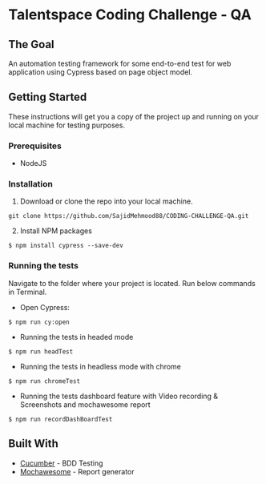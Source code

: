# Talentspace Coding Challenge - QA

## The Goal
An automation testing framework for some end-to-end test for web application using Cypress based on page object model.


## Getting Started
These instructions will get you a copy of the project up and running on your local machine for testing purposes.
### Prerequisites
- NodeJS

### Installation
1. Download or clone the repo into your local machine.
```
git clone https://github.com/SajidMehmood88/CODING-CHALLENGE-QA.git
```
2. Install NPM packages
```
$ npm install cypress --save-dev
```
### Running the tests
Navigate to the folder where your project is located. Run below commands in Terminal.

- Open Cypress:
```
$ npm run cy:open
```
- Running the tests in headed mode
```
$ npm run headTest
```
- Running the tests in headless mode with chrome
```
$ npm run chromeTest
```
- Running the tests dashboard feature with Video recording & Screenshots and mochawesome report
```
$ npm run recordDashBoardTest
```

## Built With

* [Cucumber](https://github.com/cucumber) - BDD Testing
* [Mochawesome](https://www.npmjs.com/package/mochawesome-report-generator) - Report generator
